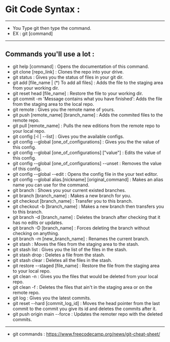 # Git Code Syntax :
-------------------

- You Type git then type the command.
- EX : git [command]

-----------------------------------

## Commands you'll use a lot :
- git help [command] : Opens the documentation of this command.
- git clone [repo_link] : Clones the repo into your drive.
- git status : Gives you the status of files in your git dir.
- git add [file_name | (*) To add all files] : Adds the file to the staging area from your working dir.
- git reset head [file_name] : Restore the file to your working dir.
- git commit -m 'Message contains what you have finished': Adds the file from the staging area to the local repo.
- git remote : Gives you the remote name of yours.
- git push [remote_name] [branch_name] : Adds the commited files to the remote repo.
- git pull [remote_name] : Pulls the new editions from the remote repo to your local repo.
- git config [-l | --list] : Gives you the available configs.
- git config --global [one_of_configurations] : Gives you the the value of this config.
- git config --global [one_of_configurations] ["value"] : Edits the value of this config.
- git config --global [one_of_configurations] --unset : Removes the value of this config.
- git config --global --edit : Opens the config file in the your text editor.
- git config --global alias.[nickname] [original_command] : Makes an alias name you can use for the command.
- git branch : Shows you your current existed branches.
- git branch [branch_name] : Makes a new branch for you.
- git checkout [branch_name] : Transfer you to this branch.
- git checkout -b [branch_name] : Makes a new branch then transfers you to this branch.
- git branch -d [branch_name] : Deletes the branch after checking that it has no edits or updates.
- git branch -D [branch_name] : Forces deleting the branch without checking on anything.
- git branch -m [new_branch_name] : Renames the current branch.
- git stash : Moves the files from the staging area to the stash.
- git stash list : Gives you the list of the files in the stash.
- git stash drop : Deletes a file from the stash.
- git stash clear : Deletes all the files in the stash.
- git restore --staged [file_name] : Restore the file from the staging area to your local repo.
- git clean -n : Gives you the files that would be deleted from your local repo.
- git clean -f : Deletes the files that ain't in the staging area or on the remote repo.
- git log : Gives you the latest commits.
- git reset --hard [commit_log_id] : Moves the head pointer from the last commit to the commit you give its id and deletes the commits after it.
- git push origin main --force : Updates the remoter repo with the deleted commits.
-----------------------------------
- git commands : https://www.freecodecamp.org/news/git-cheat-sheet/